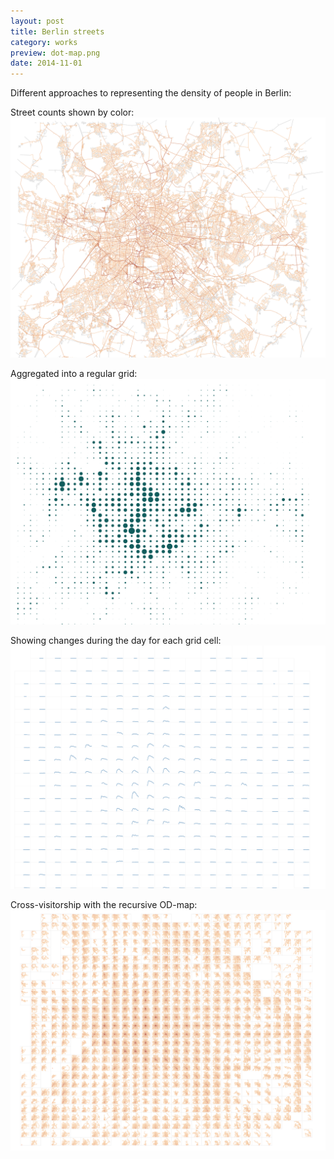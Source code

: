 ```yaml
---
layout: post
title: Berlin streets
category: works
preview: dot-map.png
date: 2014-11-01
---
```

Different approaches to representing the density of people in Berlin: 

Street counts shown by color: 
![](edge-map.png)

Aggregated into a regular grid: 
![](dot-map.png)

Showing changes during the day for each grid cell:
![](tseries-map.png)

Cross-visitorship with the recursive OD-map: 
![](od-map-30.png)


